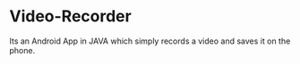 # Video-Recorder
Its an Android App in JAVA which simply records a video and saves it on the phone.
